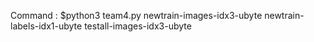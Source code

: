 Command : $python3 team4.py newtrain-images-idx3-ubyte newtrain-labels-idx1-ubyte testall-images-idx3-ubyte